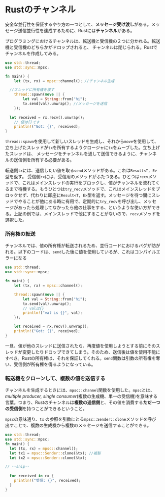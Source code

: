 # Rustのチャンネル

安全な並行性を保証するやり方の一つとして、**メッセージ受け渡し**がある。メッセージ送信並行性を達成するために、Rustには**チャンネル**がある。

プログラミングにおけるチャンネルは、転送機と受信機の２つに分かれる。転送機と受信機のどちらかがドロップされると、 チャンネルは閉じられる。Rustでチャンネルを作成してみる。

```rust
use std::thread;
use std::sync::mpsc;

fn main() {
    let (tx, rx) = mpsc::channel(); //チャンネル生成

  //スレッドに所有権を渡す
    thread::spawn(move || {
        let val = String::from("hi");
        tx.send(val).unwrap(); //メッセージを送信
    });
  
  let received = rx.recv().unwrap();
    // 値は{}です
    println!("Got: {}", received);
}
```

`thread::spawn`を使用して新しいスレッドを生成し、それから`move`を使用して、 立ち上げたスレッドが`tx`を所有するようクロージャに`tx`をムーブした。立ち上げたスレッドは、 メッセージをチャンネルを通して送信できるように、チャンネルの送信側を所有する必要がある。

転送側`tx`には、送信したい値を取る`send`メソッドがある。これは`Result<T, E>`型を返す。
受信側`rx`には、受信用のメソッドがふたつある。ひとつは`recv`メソッドで、これはメインスレッドの実行をブロックし、値がチャンネルを流れてくるまで待機する。もうひとつは`try_recv`メソッドで、これはメインスレッドをブロックせず、代わりに即座に`Result<T, E>`型を返す。メッセージを待つ間にスレッドでやることが他にある時に有用で、定期的に`try_recv`を呼び出し、メッセージがあったら処理してなかったら他の仕事をする、というような使い方ができる。上記の例では、メインスレッドで他にすることがないので、`recv`メソッドを選択した。



### 所有権の転送

チャンネルでは、値の所有権が転送されるため、並行コードにおけるバグが防がれる。以下のコードは、`send`した後に値を使用しているが、これはコンパイルエラーになる

```rust
use std::thread;
use std::sync::mpsc;

fn main() {
    let (tx, rx) = mpsc::channel();

    thread::spawn(move || {
        let val = String::from("hi");
        tx.send(val).unwrap();
        // valは{}
        println!("val is {}", val);
    });

    let received = rx.recv().unwrap();
    println!("Got: {}", received);
}
```

一旦、値が他のスレッドに送信されたら、再度値を使用しようとする前にそのスレッドが変更したりドロップできてしまう。そのため、送信後は値を使用不能にすべき。Rustの所有権は、それを保証してくれる。`send`関数は引数の所有権を奪い、受信側が所有権を得るようになっている。



### 転送機をクローンして、複数の値を送信する

チャンネルを生成するときには、`mpsc::channel`関数を使用した。`mpsc`とは、*multiple producer, single consumer*(複数の生成機、単一の受信機)を意味する言葉。つまり、Rustのチャンネルは**複数の送信側**と、その値を消費する**ただ一つの受信側**を持つことができるということ。

`mpsc`の意味通り、`tx` の参照を引数にとる`mpsc::Sender::clone`メソッドを呼び出すことで、複数の生成機から複数のメッセージを送信することができる。

```rust
use std::thread;
use std::sync::mpsc;
fn main() {
  let (tx, rx) = mpsc::channel();
  let tx1 = mpsc::Sender::clone(&tx); //複製
  let tx2 = mpsc::Sender::clone(&tx);

// --snip--
  
  for received in rx {
    println!("受信: {}", received);
  }
}
```









